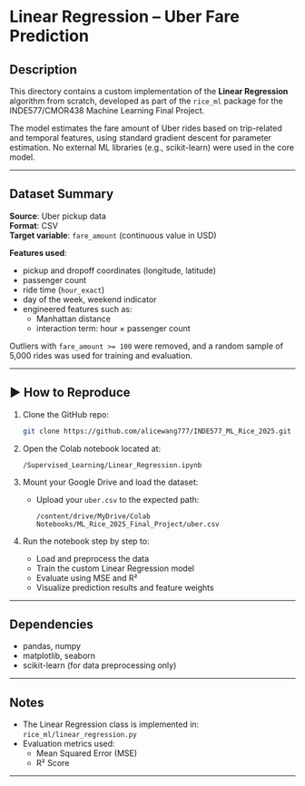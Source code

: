 # Linear Regression – Uber Fare Prediction

## Description

This directory contains a custom implementation of the **Linear Regression** algorithm from scratch, developed as part of the `rice_ml` package for the INDE577/CMOR438 Machine Learning Final Project.

The model estimates the fare amount of Uber rides based on trip-related and temporal features, using standard gradient descent for parameter estimation. No external ML libraries (e.g., scikit-learn) were used in the core model.

---

## Dataset Summary

**Source**: Uber pickup data  
**Format**: CSV  
**Target variable**: `fare_amount` (continuous value in USD)

**Features used**:
- pickup and dropoff coordinates (longitude, latitude)
- passenger count
- ride time (`hour_exact`)
- day of the week, weekend indicator
- engineered features such as:
  - Manhattan distance
  - interaction term: hour × passenger count

Outliers with `fare_amount >= 100` were removed, and a random sample of 5,000 rides was used for training and evaluation.

---

## ▶️ How to Reproduce

1. Clone the GitHub repo:
   ```bash
   git clone https://github.com/alicewang777/INDE577_ML_Rice_2025.git
   ```

2. Open the Colab notebook located at:
   ```
   /Supervised_Learning/Linear_Regression.ipynb
   ```

3. Mount your Google Drive and load the dataset:
   - Upload your `uber.csv` to the expected path:
     ```
     /content/drive/MyDrive/Colab Notebooks/ML_Rice_2025_Final_Project/uber.csv
     ```

4. Run the notebook step by step to:
   - Load and preprocess the data
   - Train the custom Linear Regression model
   - Evaluate using MSE and R²
   - Visualize prediction results and feature weights

---

## Dependencies

- pandas, numpy
- matplotlib, seaborn
- scikit-learn (for data preprocessing only)

---

## Notes

- The Linear Regression class is implemented in:  
  `rice_ml/linear_regression.py`
- Evaluation metrics used:
  - Mean Squared Error (MSE)
  - R² Score

---
